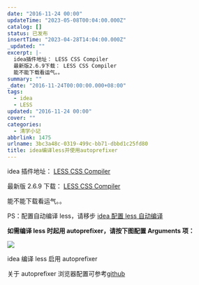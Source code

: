 ```yaml
---
date: "2016-11-24 00:00"
updateTime: "2023-05-08T00:04:00.000Z"
catalog: []
status: 已发布
insertTime: "2023-04-28T14:04:00.000Z"
_updated: ""
excerpt: |-
  idea插件地址： LESS CSS Compiler
  最新版2.6.9下载： LESS CSS Compiler
  能不能下载看运气。。
summary: ""
_date: "2016-11-24T00:00:00.000+08:00"
tags:
  - idea
  - LESS
updated: "2016-11-24 00:00"
cover: ""
categories:
  - 清学小记
abbrlink: 1475
urlname: 3bc3a48c-0319-499c-bb71-dbbd1c25fd80
title: idea编译less并使用autoprefixer
---
```


idea 插件地址： [LESS CSS Compiler](https://plugins.jetbrains.com/plugin?pr=&pluginId=7059)

最新版 2.6.9 下载： [LESS CSS Compiler](https://plugins.jetbrains.com/plugin/download?pr=&updateId=14973)

能不能下载看运气。。

PS：配置自动编译 less，请移步 [idea 配置 less 自动编译](http://www.bmqy.net/55120.html)

**如需编译 less 时起用 autoprefixer，请按下图配置 Arguments 项：**

![](https://image.bmqy.net/upload/Fto5o-5ea0sNMlW_75VgGJCv2AcJ.png)

idea 编译 less 启用 autoprefixer

关于 autoprefixer 浏览器配置可参考[github](https://github.com/browserslist/browserslist#full-list)
